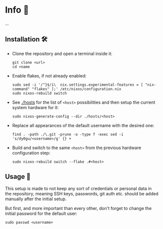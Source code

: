 # Info 📰

...

## Installation 🛠️

- Clone the repository and open a terminal inside it:

   ```shell
   git clone <url>
   cd <name
   ```

- Enable flakes, if not already enabled:

   ```shell
   sudo sed -i '/^}$/i\  nix.settings.experimental-features = [ "nix-command" "flakes" ];' /etc/nixos/configuration.nix
   sudo nixos-rebuild switch
   ```

- See [./hosts](./hosts) for the list of `<host>` possibilities and then setup the current system hardware for it:

   ```shell
   sudo nixos-generate-config --dir ./hosts/<host>
   ```

- Replace all appearances of the default username with the desired one:

   ```shell
   find . -path ./\.git -prune -o -type f -exec sed -i 's/dy0gu/<username>/g' {} +
   ```

- Build and switch to the same `<host>` from the previous hardware configuration step:

   ```shell
   sudo nixos-rebuild switch --flake .#<host>
   ```

## Usage 🚀

This setup is made to not keep any sort of credentials or personal data in the repository, meaning SSH keys, passwords, git auth etc. should be added manually after the initial setup.

But first, and more important than every other, don't forget to change the initial password for the default user:

```shell
sudo passwd <username>
```
